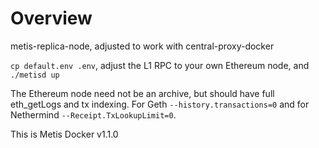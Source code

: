 # Overview

metis-replica-node, adjusted to work with central-proxy-docker

`cp default.env .env`, adjust the L1 RPC to your own Ethereum node, and `./metisd up`

The Ethereum node need not be an archive, but should have full eth_getLogs and tx indexing. For Geth
`--history.transactions=0` and for Nethermind `--Receipt.TxLookupLimit=0`.

This is Metis Docker v1.1.0
